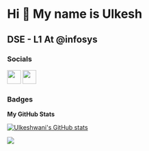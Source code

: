 Hi 👋 My name is Ulkesh
=======================

DSE - L1 At @infosys
--------------------------------

### Socials

<p align="left"> <a href="https://www.github.com/Ulkeshwani" target="_blank" rel="noreferrer"><img src="https://raw.githubusercontent.com/danielcranney/readme-generator/main/public/icons/socials/github.svg" width="32" height="32" /></a> <a href="https://www.linkedin.com/in/ulkesh-wani-364230151/" target="_blank" rel="noreferrer"><img src="https://raw.githubusercontent.com/danielcranney/readme-generator/main/public/icons/socials/linkedin.svg" width="32" height="32" /></a></p>

### Badges

<b>My GitHub Stats</b>

<a href="http://www.github.com/Ulkeshwani"><img src="https://github-readme-stats.vercel.app/api?username=Ulkeshwani&theme=dark&show_icons=true" alt="Ulkeshwani's GitHub stats" /></a>

<a href="http://www.github.com/Ulkeshwani"><img src="https://github-readme-streak-stats.herokuapp.com/?user=Ulkeshwani&stroke=ffffff&background=262729&ring=white&fire=0891b2&currStreakNum=ffffff&currStreakLabel=0891b2&sideNums=ffffff&sideLabels=ffffff&dates=ffffff&hide_border=true" /></a>

<div width="100%" align="center"></div><br /><br /><br /><br /><br /><br /><br />
